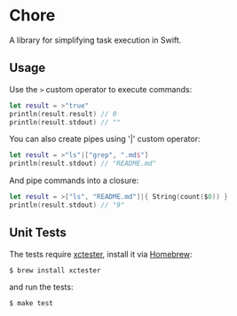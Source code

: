 # Chore

A library for simplifying task execution in Swift.

## Usage

Use the `>` custom operator to execute commands:

```swift
let result = >"true"
println(result.result) // 0
println(result.stdout) // ""
```

You can also create pipes using '|' custom operator:

```swift
let result = >"ls"|["grep", ".md$"]
println(result.stdout) // "README.md"
```

And pipe commands into a closure:

```swift
let result = >["ls", "README.md"]|{ String(count($0)) }
println(result.stdout) // "9"
```

## Unit Tests

The tests require [xctester][1], install it via [Homebrew][2]:

```
$ brew install xctester
```

and run the tests:

```
$ make test
```

[1]: https://github.com/neonichu/xctester
[2]: http://brew.sh

